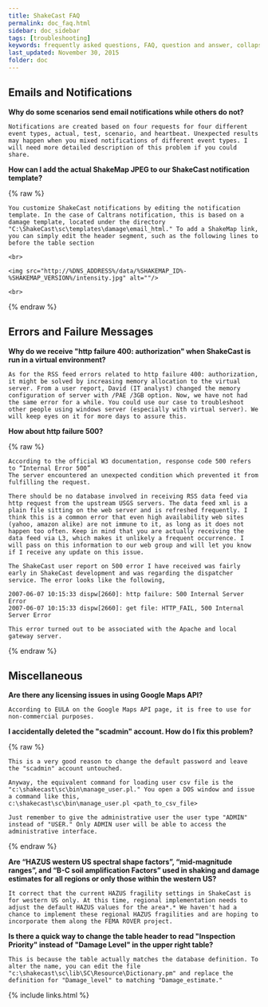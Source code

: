 ```yaml
---
title: ShakeCast FAQ 
permalink: doc_faq.html
sidebar: doc_sidebar
tags: [troubleshooting]
keywords: frequently asked questions, FAQ, question and answer, collapsible sections, expand, collapse
last_updated: November 30, 2015
folder: doc
---
```


## Emails and Notifications

**Why do some scenarios send email notifications while others do not?**

```
Notifications are created based on four requests for four different event types, actual, test, scenario, and heartbeat. Unexpected results may happen when you mixed notifications of different event types. I will need more detailed description of this problem if you could share.
```

**How can I add the actual ShakeMap JPEG to our ShakeCast notification template?**

{% raw %}
```
You customize ShakeCast notifications by editing the notification template. In the case of Caltrans notification, this is based on a damage template, located under the directory "C:\ShakeCast\sc\templates\damage\email_html." To add a ShakeMap link, you can simply edit the header segment, such as the following lines to before the table section

<br>

<img src="http://%DNS_ADDRESS%/data/%SHAKEMAP_ID%-%SHAKEMAP_VERSION%/intensity.jpg" alt=""/>

<br> 
```
{% endraw %}

## Errors and Failure Messages

**Why do we receive "http failure 400: authorization" when ShakeCast is run in a virtual environment?**

```
As for the RSS feed errors related to http failure 400: authorization, it might be solved by increasing memory allocation to the virtual server. From a user report, David (IT analyst) changed the memory configuration of server with /PAE /3GB option. Now, we have not had the same error for a while. You could use our case to troubleshoot other people using windows server (especially with virtual server). We will keep eyes on it for more days to assure this.
```

**How about http failure 500?**

{% raw %}
```
According to the official W3 documentation, response code 500 refers to “Internal Error 500”
The server encountered an unexpected condition which prevented it from fulfilling the request.

There should be no database involved in receiving RSS data feed via http request from the upstream USGS servers. The data feed xml is a plain file sitting on the web server and is refreshed frequently. I think this is a common error that even high availability web sites (yahoo, amazon alike) are not immune to it, as long as it does not happen too often. Keep in mind that you are actually receiving the data feed via L3, which makes it unlikely a frequent occurrence. I will pass on this information to our web group and will let you know if I receive any update on this issue.

The ShakeCast user report on 500 error I have received was fairly early in ShakeCast development and was regarding the dispatcher service. The error looks like the following,

2007-06-07 10:15:33 dispw[2660]: http failure: 500 Internal Server Error
2007-06-07 10:15:33 dispw[2660]: get file: HTTP_FAIL, 500 Internal Server Error

This error turned out to be associated with the Apache and local gateway server.
```
{% endraw %}

## Miscellaneous

**Are there any licensing issues in using Google Maps API?**

```
According to EULA on the Google Maps API page, it is free to use for non-commercial purposes. 
```

**I accidentally deleted the "scadmin" account. How do I fix this problem?**

{% raw %}
```
This is a very good reason to change the default password and leave the "scadmin" account untouched.

Anyway, the equivalent command for loading user csv file is the "c:\shakecast\sc\bin\manage_user.pl." You open a DOS window and issue a command like this,
c:\shakecast\sc\bin\manage_user.pl <path_to_csv_file>

Just remember to give the administrative user the user type "ADMIN" instead of "USER." Only ADMIN user will be able to access the administrative interface.
```
{% endraw %}

**Are “HAZUS western US spectral shape factors”, “mid-magnitude ranges”, and “B-C soil amplification Factors” used in shaking and damage estimates for all regions or only those within the western US?**

```
It correct that the current HAZUS fragility settings in ShakeCast is for western US only. At this time, regional implementation needs to adjust the default HAZUS values for the area*.* We haven't had a chance to implement these regional HAZUS fragilities and are hoping to incorporate them along the FEMA ROVER project. 
```

**Is there a quick way to change the table header to read "Inspection Priority" instead of "Damage Level" in the upper right table?**

```
This is because the table actually matches the database definition. To alter the name, you can edit the file "c:\shakecast\sc\lib\SC\Resource\Dictionary.pm" and replace the definition for "Damage_level" to matching "Damage_estimate." 
```

{% include links.html %}
